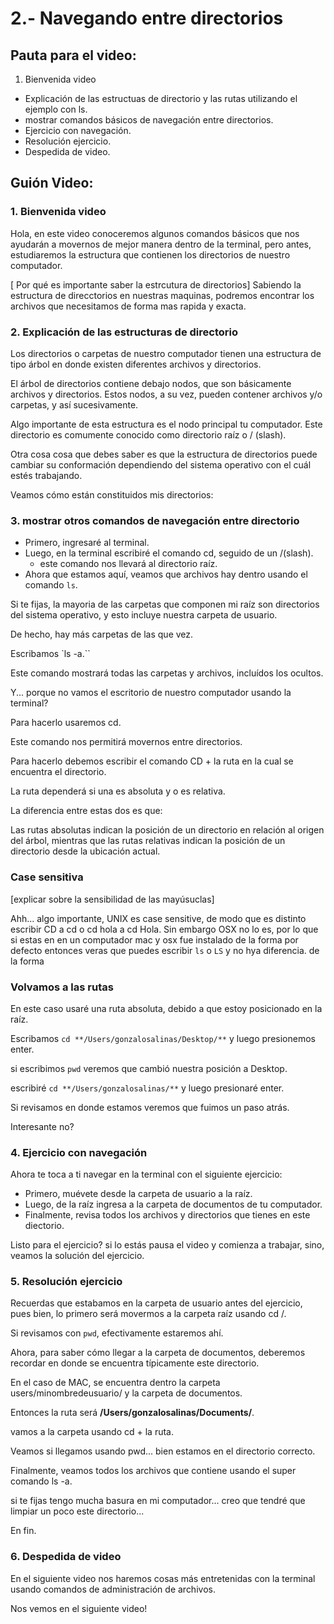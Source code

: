 # 2.- Navegando entre directorios

## Pauta para el video:

1. Bienvenida video
- Explicación de las estructuas de directorio y las rutas utilizando el ejemplo con ls.
- mostrar comandos básicos de navegación entre directorios.
- Ejercicio con navegación.
- Resolución ejercicio.  
- Despedida de video.

## Guión Video:

### 1. Bienvenida video

Hola, en este video conoceremos algunos comandos básicos que nos ayudarán a movernos de mejor manera dentro de la terminal, pero antes, estudiaremos  la estructura que contienen los directorios de nuestro computador.

[ Por qué es importante saber la estrcutura de directorios]
Sabiendo la estructura de direcctorios en nuestras maquinas, podremos encontrar los archivos que necesitamos de forma mas rapida y exacta.

### 2. Explicación de las estructuras de directorio

Los directorios o carpetas de nuestro computador tienen una estructura de tipo árbol en donde existen diferentes archivos y directorios.

El árbol de directorios contiene debajo nodos, que son básicamente archivos y directorios. Estos nodos, a su vez, pueden contener archivos y/o carpetas, y así sucesivamente.

Algo importante de esta estructura es el nodo principal tu computador. Este directorio es comumente conocido como directorio raíz o / (slash).

Otra cosa cosa que debes saber es que la estructura de directorios puede cambiar su conformación dependiendo del sistema operativo con el cuál estés trabajando.

Veamos cómo están constituidos mis directorios:

### 3. mostrar otros comandos de navegación entre directorio

- Primero, ingresaré al terminal.
- Luego, en la terminal escribiré el comando cd, seguido de un /(slash).
	- este comando nos llevará al directorio raíz.
- Ahora que estamos aquí, veamos que archivos hay dentro usando el comando `ls`.

Si te fijas, la mayoria de las carpetas que componen mi raíz son directorios del sistema operativo, y esto incluye nuestra carpeta de usuario.

De hecho, hay más carpetas de las que vez.

Escribamos `ls -a.``

Este comando mostrará todas las carpetas y archivos, incluídos los ocultos.

Y... porque no vamos el escritorio de nuestro computador usando la terminal?

Para hacerlo usaremos cd.

Este comando nos permitirá movernos entre directorios.

Para hacerlo debemos escribir el comando CD + la ruta en la cual se encuentra el directorio.

La ruta dependerá si una es absoluta y o es relativa.

La diferencia entre estas dos es que:  

Las rutas absolutas indican la posición de un directorio en relación al origen del árbol, mientras que las rutas relativas indican la posición de un directorio desde la ubicación actual.

### Case sensitiva
[explicar sobre la sensibilidad de las mayúsuclas]

Ahh... algo importante, UNIX es case sensitive, de modo que es distinto escribir CD a cd o cd hola a cd Hola. Sin embargo OSX no lo es, por lo que si estas en en un computador mac y osx
fue instalado de la forma por defecto entonces veras que puedes escribir `ls` o `LS` y no hya
diferencia.
de la forma

### Volvamos a las rutas

En este caso usaré una ruta absoluta, debido a que estoy posicionado en la raíz.

Escribamos `cd **/Users/gonzalosalinas/Desktop/**` y luego presionemos enter.

si escribimos `pwd` veremos que cambió nuestra posición a Desktop.

escribiré `cd **/Users/gonzalosalinas/**` y luego presionaré enter.

Si revisamos en donde estamos veremos que fuimos un paso atrás.

Interesante no?


### 4. Ejercicio con navegación

Ahora te toca a ti navegar en la terminal con el siguiente ejercicio:

- Primero, muévete desde la carpeta de usuario a la raíz.
- Luego, de la raíz ingresa a la carpeta de documentos de tu computador.
- Finalmente, revisa todos los archivos y directorios que tienes en este diectorio.

Listo para el ejercicio? si lo estás pausa el video y comienza a trabajar, sino, veamos la solución del ejercicio.

### 5. Resolución ejercicio

Recuerdas que estabamos en la carpeta de usuario antes del ejercicio, pues bien, lo primero será movermos a la carpeta raíz usando cd /.

Si revisamos con `pwd`, efectivamente estaremos ahí.

Ahora, para saber cómo llegar a la carpeta de documentos, deberemos recordar en donde se encuentra típicamente este directorio.

En el caso de MAC, se encuentra dentro la carpeta users/minombredeusuario/ y la carpeta de documentos.

Entonces la ruta será **/Users/gonzalosalinas/Documents/**.

vamos a la carpeta usando cd + la ruta.

Veamos si llegamos usando pwd... bien estamos en el directorio correcto.

Finalmente, veamos todos los archivos que contiene usando el super comando ls -a.

si te fijas tengo mucha basura en mi computador... creo que tendré que limpiar un poco este directorio...

En fin.

### 6. Despedida de video

En el siguiente video nos haremos cosas más entretenidas con la terminal usando comandos de administración de archivos.

Nos vemos en el siguiente video!
